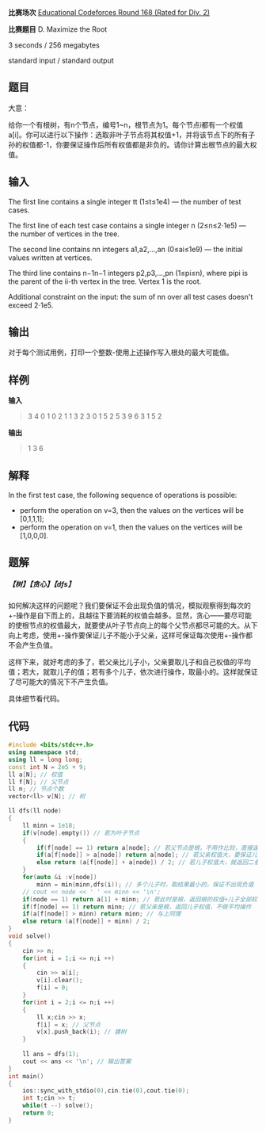 **比赛场次**	[Educational Codeforces Round 168 (Rated for Div. 2)](https://codeforces.com/contest/1997)

**比赛题目**	D. Maximize the Root

<!--more-->

3 seconds / 256 megabytes

standard input / standard output

## 题目

大意：

给你一个有根树，有n个节点，编号1~n，根节点为1。每个节点i都有一个权值a[i]。你可以进行以下操作：选取非叶子节点将其权值+1，并将该节点下的所有子孙的权值都-1，你要保证操作后所有权值都是非负的。请你计算出根节点的最大权值。

## 输入

The first line contains a single integer tt (1≤t≤1e4) — the number of test cases.

The first line of each test case contains a single integer n (2≤n≤2⋅1e5) — the number of vertices in the tree.

The second line contains nn integers a1,a2,…,an (0≤ai≤1e9) — the initial values written at vertices.

The third line contains n−1n−1 integers p2,p3,…,pn (1≤pi≤n), where pipi is the parent of the ii-th vertex in the tree. Vertex 1 is the root.

Additional constraint on the input: the sum of nn over all test cases doesn't exceed 2⋅1e5.

## 输出

对于每个测试用例，打印一个整数-使用上述操作写入根处的最大可能值。

## 样例

**输入**

> 3
> 4
> 0 1 0 2
> 1 1 3
> 2
> 3 0
> 1
> 5
> 2 5 3 9 6
> 3 1 5 2

**输出**

> 1
> 3
> 6

## 解释

In the first test case, the following sequence of operations is possible:

- perform the operation on v=3, then the values on the vertices will be [0,1,1,1];
- perform the operation on v=1, then the values on the vertices will be [1,0,0,0].

## 题解

##### 【树】【贪心】【dfs】

如何解决这样的问题呢？我们要保证不会出现负值的情况，模拟观察得到每次的+-操作是自下而上的，且越往下要消耗的权值会越多。显然，贪心——要尽可能的使根节点的权值最大，就要使从叶子节点向上的每个父节点都尽可能的大。从下向上考虑，使用+-操作要保证儿子不能小于父亲，这样可保证每次使用+-操作都不会产生负值。

这样下来，就好考虑的多了，若父亲比儿子小，父亲要取儿子和自己权值的平均值；若大，就取儿子的值；若有多个儿子，依次进行操作，取最小的。这样就保证了尽可能大的情况下不产生负值。

具体细节看代码。

## 代码

```c++
#include <bits/stdc++.h>
using namespace std;
using ll = long long;
const int N = 2e5 + 9;
ll a[N]; // 权值
ll f[N]; // 父节点
ll n; // 节点个数
vector<ll> v[N]; // 树

ll dfs(ll node)
{
	ll minn = 1e18;
	if(v[node].empty()) // 若为叶子节点
	{
		if(f[node] == 1) return a[node]; // 若父节点是根，不用作比较，直接返回儿子的权值即可，因为根要吸收儿子全部的权值
		if(a[f[node]] > a[node]) return a[node]; // 若父亲权值大，要保证儿子不出现负值，故儿子的权值向上放
		else return (a[f[node]] + a[node]) / 2; // 若儿子权值大，就返回二者平均值
	} 
	for(auto &i :v[node])
		minn = min(minn,dfs(i)); // 多个儿子时，取结果最小的，保证不出现负值
	// cout << node << ' ' << minn << '\n';
	if(node == 1) return a[1] + minn; // 若此时是根，返回根的权值+儿子全部权值
	if(f[node] == 1) return minn; // 若父亲是根，返回儿子权值，不做平均操作
	if(a[f[node]] > minn) return minn; // 与上同理
	else return (a[f[node]] + minn) / 2;
}
void solve()
{
	cin >> n;
	for(int i = 1;i <= n;i ++) 
	{
		cin >> a[i];
		v[i].clear();
		f[i] = 0;
	}
	for(int i = 2;i <= n;i ++)
	{
		ll x;cin >> x; 
		f[i] = x; // 父节点
		v[x].push_back(i); // 建树
	}
	
	ll ans = dfs(1);
	cout << ans << '\n'; // 输出答案
}
int main()
{
	ios::sync_with_stdio(0),cin.tie(0),cout.tie(0);
	int t;cin >> t;
	while(t --) solve();
	return 0;
}
```

